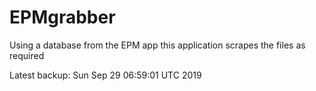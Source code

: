 # EPMgrabber
Using a database from the EPM app this application scrapes the files as required


Latest backup: Sun Sep 29 06:59:01 UTC 2019
